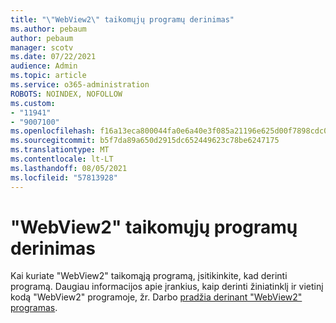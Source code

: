 ```yaml
---
title: "\"WebView2\" taikomųjų programų derinimas"
ms.author: pebaum
author: pebaum
manager: scotv
ms.date: 07/22/2021
audience: Admin
ms.topic: article
ms.service: o365-administration
ROBOTS: NOINDEX, NOFOLLOW
ms.custom:
- "11941"
- "9007100"
ms.openlocfilehash: f16a13eca800044fa0e6a40e3f085a21196e625d00f7898cdc0f5a20a218b170
ms.sourcegitcommit: b5f7da89a650d2915dc652449623c78be6247175
ms.translationtype: MT
ms.contentlocale: lt-LT
ms.lasthandoff: 08/05/2021
ms.locfileid: "57813928"
---
```

# <a name="debug-webview2-apps"></a>"WebView2" taikomųjų programų derinimas

Kai kuriate "WebView2" taikomąją programą, įsitikinkite, kad derinti programą. Daugiau informacijos apie įrankius, kaip derinti žiniatinklį ir vietinį kodą "WebView2" programoje, žr. Darbo [pradžia derinant "WebView2" programas](/microsoft-edge/webview2/how-to/debug).